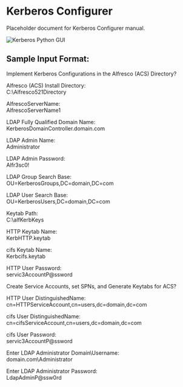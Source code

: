 # Kerberos Configurer

Placeholder document for Kerberos Configurer manual.

![Kerberos Python GUI](/Cody-Code/Assets/Images/KerberosPythonGui.PNG "Kerberos Python GUI")

## Sample Input Format:

Implement Kerberos Configurations in the Alfresco (ACS) Directory? 

Alfresco (ACS) Install Directory:  
C:\Alfresco521Directory

AlfrescoServerName:  
AlfrescoServerName1

LDAP Fully Qualified Domain Name:  
KerberosDomainController.domain.com

LDAP Admin Name:  
Administrator

LDAP Admin Password:  
Alfr3sc0!

LDAP Group Search Base:  
OU=KerberosGroups,DC=domain,DC=com

LDAP User Search Base:  
OU=KerberosUsers,DC=domain,DC=com

Keytab Path:  
C:\alfKerbKeys

HTTP Keytab Name:  
KerbHTTP.keytab

cifs Keytab Name:  
Kerbcifs.keytab

HTTP User Password:  
servic3AccountP@ssword




Create Service Accounts, set SPNs, and Generate Keytabs for ACS?

HTTP User DistinguishedName:  
cn=HTTPServiceAccount,cn=users,dc=domain,dc=com

cifs User DistinguishedName:  
cn=cifsServiceAccount,cn=users,dc=domain,dc=com

cifs User Password:  
servic3AccountP@ssword

Enter LDAP Administrator Domain\Username:  
domain.com\Administrator

Enter LDAP Administrator Password:  
LdapAdminP@ssw0rd